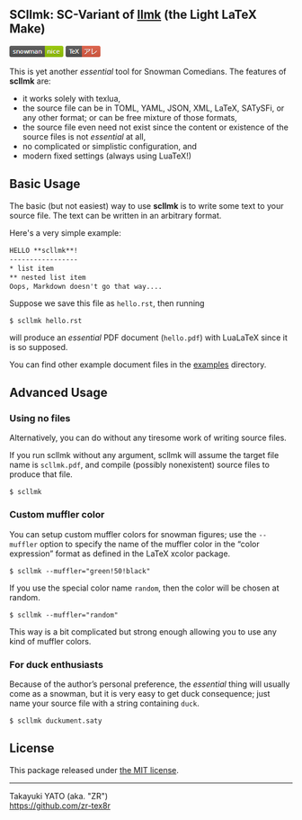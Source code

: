 SCllmk: SC-Variant of [llmk] (the Light LaTeX Make)
---------------------------------------------------

[llmk]: https://github.com/wtsnjp/llmk

![Snowman Status](https://raw.githubusercontent.com/zr-tex8r/scllmk/badge/snowman-nice-green.png)
![TeX Status](https://raw.githubusercontent.com/zr-tex8r/scllmk/badge/TeX-are-red.png)

This is yet another *essential* tool for Snowman Comedians. The features of **scllmk** are:

* it works solely with texlua,
* the source file can be in TOML, YAML, JSON, XML, LaTeX, SATySFi, or
  any other format; or can be free mixture of those formats,
* the source file even need not exist since the content or existence of the
  source files is not *essential* at all,
* no complicated or simplistic configuration, and
* modern fixed settings (always using LuaTeX!)

## Basic Usage

The basic (but not easiest) way to use **scllmk** is to write some text to your source file. The text can be written in an arbitrary format.

Here's a very simple example:

    HELLO **scllmk**!
    -----------------
    * list item
    ** nested list item
    Oops, Markdown doesn't go that way....

Suppose we save this file as `hello.rst`, then running

    $ scllmk hello.rst

will produce an *essential* PDF document (`hello.pdf`) with LuaLaTeX since it is so supposed.

You can find other example document files in the [examples](./examples) directory.

## Advanced Usage

### Using no files

Alternatively, you can do without any tiresome work of writing source files.

If you run scllmk without any argument, scllmk will assume the target file name is `scllmk.pdf`, and compile (possibly nonexistent) source files to produce that file.

    $ scllmk

### Custom muffler color

You can setup custom muffler colors for snowman figures; use the `--muffler` option to specify the name of the muffler color in the “color expression” format as defined in the LaTeX xcolor package.

    $ scllmk --muffler="green!50!black"

If you use the special color name `random`, then the color will be chosen at random.

    $ scllmk --muffler="random"

This way is a bit complicated but strong enough allowing you to use any kind of muffler colors.

### For duck enthusiasts

Because of the author’s personal preference, the *essential* thing will usually come as a snowman, but it is very easy to get duck consequence; just name your source file with a string containing `duck`.

    $ scllmk duckument.saty

## License

This package released under [the MIT license](./LICENSE).

--------------------
Takayuki YATO (aka. "ZR")  
https://github.com/zr-tex8r
